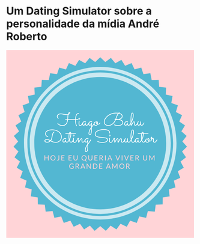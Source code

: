 # Um Dating Simulator sobre a personalidade da mídia André Roberto

![Capa](https://github.com/decobeto/hiagobahudatingsimulator/blob/main/HIAGO%20BAHU%20DATING%20SIMULATOR.png)
